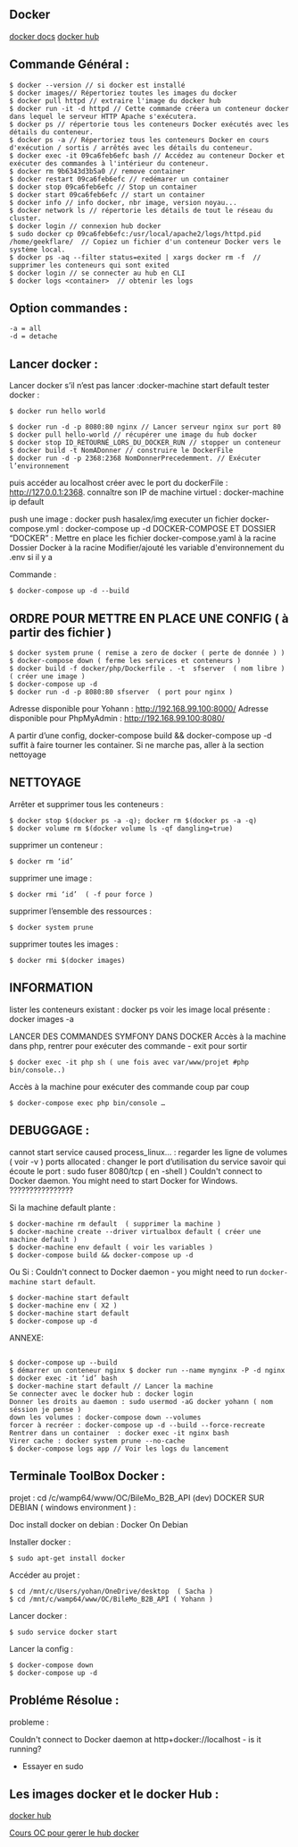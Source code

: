 ## Docker

[docker docs](https://docs.docker.com/)
[docker hub](https://hub.docker.com/)

## Commande Général  :

    $ docker --version // si docker est installé
    $ docker images// Répertoriez toutes les images du docker
    $ docker pull httpd // extraire l'image du docker hub
    $ docker run -it -d httpd // Cette commande créera un conteneur docker dans lequel le serveur HTTP Apache s'exécutera.
    $ docker ps // répertorie tous les conteneurs Docker exécutés avec les détails du conteneur.
    $ docker ps -a // Répertoriez tous les conteneurs Docker en cours d'exécution / sortis / arrêtés avec les détails du conteneur.
    $ docker exec -it 09ca6feb6efc bash // Accédez au conteneur Docker et exécuter des commandes à l'intérieur du conteneur.
    $ docker rm 9b6343d3b5a0 // remove container
    $ docker restart 09ca6feb6efc // redémarer un container
    $ docker stop 09ca6feb6efc // Stop un container
    $ docker start 09ca6feb6efc // start un container
    $ docker info // info docker, nbr image, version noyau...
    $ docker network ls // répertorie les détails de tout le réseau du cluster.
    $ docker login // connexion hub docker
    $ sudo docker cp 09ca6feb6efc:/usr/local/apache2/logs/httpd.pid /home/geekflare/  // Copiez un fichier d'un conteneur Docker vers le système local.
    $ docker ps -aq --filter status=exited | xargs docker rm -f  // supprimer les conteneurs qui sont exited
    $ docker login // se connecter au hub en CLI
    $ docker logs <container>  // obtenir les logs

## Option commandes :

    -a = all
    -d = detache

## Lancer docker :

Lancer docker s’il n’est pas lancer :docker-machine start default
tester docker :

    $ docker run hello world

    $ docker run -d -p 8080:80 nginx // Lancer serveur nginx sur port 80
    $ docker pull hello-world // récupérer une image du hub docker
    $ docker stop ID_RETOURNÉ_LORS_DU_DOCKER_RUN // stopper un conteneur
    $ docker build -t NomADonner // construire le DockerFile
    $ docker run -d -p 2368:2368 NomDonnerPrecedemment. // Exécuter l’environnement

  puis accéder au localhost créer avec le port du dockerFile : http://127.0.0.1:2368.
  connaître son IP de machine virtuel : docker-machine ip default

push une image : docker push hasalex/img
executer un fichier docker-compose.yml : docker-compose up -d
DOCKER-COMPOSE ET  DOSSIER “DOCKER” :
Mettre en place les fichier
docker-compose.yaml à la racine
Dossier Docker à la racine
Modifier/ajouté les variable d'environnement du .env si il y a

Commande :

    $ docker-compose up -d --build

## ORDRE POUR METTRE EN PLACE UNE CONFIG ( à partir des fichier )

    $ docker system prune ( remise a zero de docker ( perte de donnée ) )
    $ docker-compose down ( ferme les services et conteneurs )
    $ docker build -f docker/php/Dockerfile . -t  sfserver  ( nom libre ) ( créer une image )
    $ docker-compose up -d
    $ docker run -d -p 8080:80 sfserver  ( port pour nginx )

Adresse disponible pour Yohann : http://192.168.99.100:8000/
Adresse disponible pour PhpMyAdmin : http://192.168.99.100:8080/

A partir d’une config, docker-compose build && docker-compose up -d suffit à faire tourner les container. Si ne marche pas, aller à la section nettoyage

## NETTOYAGE


Arrêter et supprimer tous  les conteneurs :

    $ docker stop $(docker ps -a -q); docker rm $(docker ps -a -q)
    $ docker volume rm $(docker volume ls -qf dangling=true)

supprimer un conteneur :

    $ docker rm ‘id’

supprimer une image :

    $ docker rmi ‘id’  ( -f pour force )

supprimer l’ensemble des ressources :

    $ docker system prune

supprimer toutes les images :

    $ docker rmi $(docker images)

## INFORMATION

lister les conteneurs existant : docker ps
voir les image local présente : docker images -a

LANCER DES COMMANDES SYMFONY DANS DOCKER
Accès à la machine dans php, rentrer pour exécuter des commande - exit pour sortir


    $ docker exec -it php sh ( une fois avec var/www/projet #php bin/console..)

Accès à la machine pour exécuter des commande coup par coup

    $ docker-compose exec php bin/console …

## DEBUGGAGE :

cannot start service caused process_linux… : regarder les ligne de volumes ( voir -v )
ports allocated : changer le port d’utilisation du service
savoir qui écoute le port : sudo fuser 8080/tcp ( en -shell )
Couldn't connect to Docker daemon. You might need to start Docker for Windows.  ????????????????

Si la machine default plante :

    $ docker-machine rm default  ( supprimer la machine )
    $ docker-machine create --driver virtualbox default ( créer une machine default )
    $ docker-machine env default ( voir les variables )
    $ docker-compose build && docker-compose up -d

Ou Si :  Couldn't connect to Docker daemon - you might need to run `docker-machine start default`.

    $ docker-machine start default
    $ docker-machine env ( X2 )
    $ docker-machine start default
    $ docker-compose up -d

ANNEXE:
##

    $ docker-compose up --build
    $ démarrer un conteneur nginx $ docker run --name mynginx -P -d nginx
    $ docker exec -it ‘id’ bash
    $ docker-machine start default // Lancer la machine
    Se connecter avec le docker hub : docker login
    Donner les droits au daemon : sudo usermod -aG docker yohann ( nom séssion je pense )
    down les volumes : docker-compose down --volumes
    forcer à recréer : docker-compose up -d --build --force-recreate
    Rentrer dans un container  : docker exec -it nginx bash
    Virer cache : docker system prune --no-cache
    $ docker-compose logs app // Voir les logs du lancement

## Terminale ToolBox Docker :

projet : cd /c/wamp64/www/OC/BileMo_B2B_API (dev)
DOCKER SUR DEBIAN ( windows environment )  :

Doc install docker on debian : Docker On Debian

Installer docker :

    $ sudo apt-get install docker

Accéder au projet :

    $ cd /mnt/c/Users/yohan/OneDrive/desktop  ( Sacha )
    $ cd /mnt/c/wamp64/www/OC/BileMo_B2B_API ( Yohann )

Lancer docker :

    $ sudo service docker start

Lancer la config :

    $ docker-compose down
    $ docker-compose up -d

## Probléme Résolue :

probleme :

  Couldn't connect to Docker daemon at http+docker://localhost - is it running?

- Essayer en sudo


## Les images docker et le docker Hub :

[docker hub](https://hub.docker.com/)


[Cours OC pour gerer le hub docker](https://openclassrooms.com/fr/courses/2035766-optimisez-votre-deploiement-en-creant-des-conteneurs-avec-docker/6211567-utilisez-des-images-grace-au-partage-sur-le-docker-hub)
